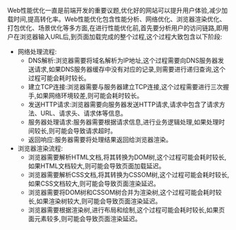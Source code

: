 Web性能优化一直是前端开发的重要议题,优化好的网站可以提升用户体验,减少加载时间,提高转化率。Web性能优化包含性能分析、网络优化、浏览器渲染优化、打包优化、场景优化等多方面,在进行性能优化前,首先要分析用户的访问链路,即用户在浏览器输入URL后,到页面加载完成的整个过程,这个过程大致包含以下阶段:

- 网络处理流程:
  - DNS解析:浏览器需要将域名解析为IP地址,这个过程需要向DNS服务器发送请求,如果DNS服务器缓存中没有对应的记录,则需要进行递归查询,这个过程可能会耗时较长。
  - 建立TCP连接:浏览器需要与服务器建立TCP连接,这个过程需要进行三次握手,如果网络环境较差,则可能会耗时较长。
  - 发送HTTP请求:浏览器需要向服务器发送HTTP请求,请求中包含了请求方法、URL、请求头、请求体等信息。
  - 服务器处理请求:服务器需要根据请求信息,进行业务逻辑处理,如果处理时间较长,则可能会导致请求超时。
  - 返回响应:服务器需要将处理结果返回给浏览器渲染。
- 浏览器渲染流程:
  - 浏览器需要解析HTML文档,将其转换为DOM树,这个过程可能会耗时较长,如果HTML文档较大,则可能会导致页面加载延迟。
  - 浏览器需要解析CSS文档,将其转换为CSSOM树,这个过程可能会耗时较长,如果CSS文档较大,则可能会导致页面渲染延迟。
  - 浏览器需要将DOM树和CSSOM树合并为渲染树,这个过程可能会耗时较长,如果渲染树较大,则可能会导致页面渲染延迟。
  - 浏览器需要根据渲染树,进行布局和绘制,这个过程可能会耗时较长,如果页面元素较多,则可能会导致页面渲染延迟。
